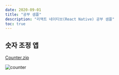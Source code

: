 ```yaml
---
date: 2020-09-01
title: "공부 샘플"
description: "리액트 네이티브(React Native) 공부 샘플"
toc: true
---
```


## 숫자 조정 앱

[Counter.zip](/docs/front/reactnative/etc/Counter.zip)

![counter](/docs/front/reactnative/etc/01.png)